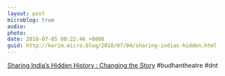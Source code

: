 ```yaml
---
layout: post
microblog: true
audio: 
photo: 
date: 2018-07-05 00:22:46 +0800
guid: http://kerim.micro.blog/2018/07/04/sharing-indias-hidden.html
---
```

[Sharing India’s Hidden History : Changing the Story](https://changingthestory.leeds.ac.uk/2018/02/13/sharing-indias-hidden-history/) #budhantheatre #dnt 
